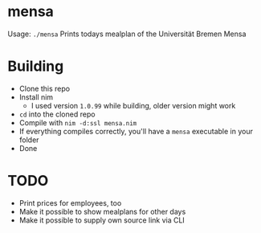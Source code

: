 # mensa
Usage: `./mensa`
Prints todays mealplan of the Universität Bremen Mensa

# Building
- Clone this repo
- Install nim 
  - I used version `1.0.99` while building, older version might work
- `cd` into the cloned repo
- Compile with `nim -d:ssl mensa.nim`
- If everything compiles correctly, you'll have a `mensa` executable in your folder
- Done

# TODO
- Print prices for employees, too
- Make it possible to show mealplans for other days
- Make it possible to supply own source link via CLI
